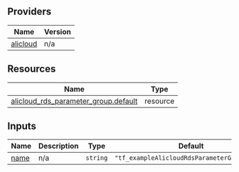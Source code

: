 <!-- BEGIN_TF_DOCS -->
## Providers

| Name | Version |
|------|---------|
| <a name="provider_alicloud"></a> [alicloud](#provider\_alicloud) | n/a |

## Resources

| Name | Type |
|------|------|
| [alicloud_rds_parameter_group.default](https://registry.terraform.io/providers/hashicorp/alicloud/latest/docs/resources/rds_parameter_group) | resource |

## Inputs

| Name | Description | Type | Default | Required |
|------|-------------|------|---------|:--------:|
| <a name="input_name"></a> [name](#input\_name) | n/a | `string` | `"tf_exampleAlicloudRdsParameterGroup50003"` | no |
<!-- END_TF_DOCS -->    